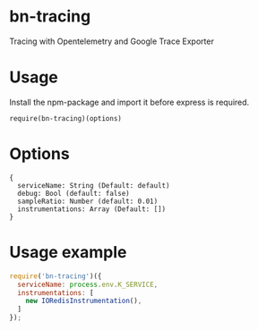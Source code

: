 # bn-tracing
 Tracing with Opentelemetry and Google Trace Exporter

# Usage
Install the npm-package and import it before express is required.

`require(bn-tracing)(options)` 

# Options
```
{
  serviceName: String (Default: default)
  debug: Bool (default: false)
  sampleRatio: Number (default: 0.01)
  instrumentations: Array (Default: [])
}
```

# Usage example
```js
require('bn-tracing')({
  serviceName: process.env.K_SERVICE,
  instrumentations: [
    new IORedisInstrumentation(),
  ]
});
```
